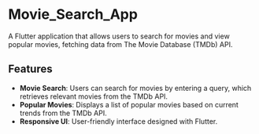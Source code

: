 # Movie_Search_App

A Flutter application that allows users to search for movies and view popular movies, fetching data from The Movie Database (TMDb) API.

## Features

- **Movie Search**: Users can search for movies by entering a query, which retrieves relevant movies from the TMDb API.
- **Popular Movies**: Displays a list of popular movies based on current trends from the TMDb API.
- **Responsive UI**: User-friendly interface designed with Flutter.



